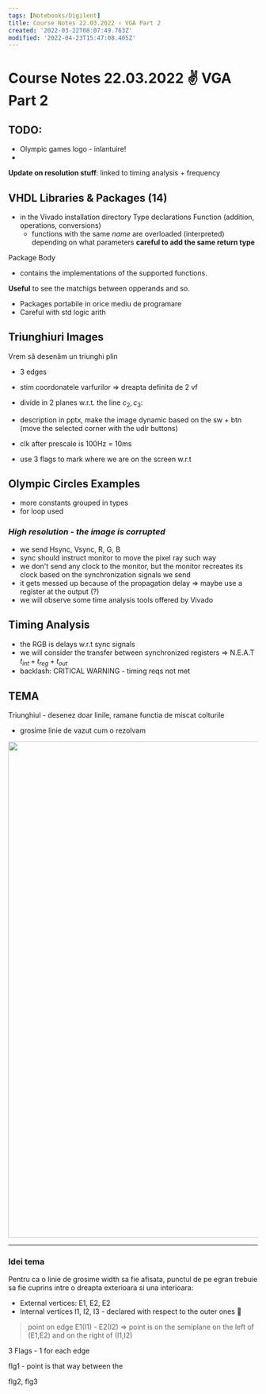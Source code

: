 ```yaml
---
tags: [Notebooks/Digilent]
title: Course Notes 22.03.2022 ✌ VGA Part 2
created: '2022-03-22T08:07:49.763Z'
modified: '2022-04-23T15:47:08.405Z'
---
```


# Course Notes 22.03.2022 :v: VGA Part 2

## TODO:
- Olympic games logo - inlantuire!
- 
**Update on resolution stuff**: linked to timing analysis + frequency

## VHDL Libraries & Packages (14)
- in the Vivado installation directory
Type declarations
Function (addition, operations, conversions)
  - functions with the same *name* are overloaded (interpreted) depending on what parameters **careful to add the same return type**

Package Body
- contains the implementations of the supported functions.

**Useful** to see the matchigs between opperands and so.

- Packages portabile in orice mediu de programare
- Careful with std logic arith


## Triunghiuri Images
Vrem să desenăm un triunghi plin
- 3 edges
- stim coordonatele varfurilor => dreapta definita de 2 vf
- divide in 2 planes w.r.t. the line
$c_2, c_3:$
- description in pptx, make the image dynamic based on the sw + btn (move the selected corner with the udlr buttons)

- clk after prescale is 100Hz = 10ms

- use 3 flags to mark where we are on the screen w.r.t 

## Olympic Circles Examples
- more constants grouped in types
- for loop used

### ***High resolution - the image is corrupted***
- we send Hsync, Vsync, R, G, B
- sync should instruct monitor to move the pixel ray such way
- we don't send any clock to the monitor, but the monitor recreates its clock based on the synchronization signals we send
- it gets messed up because of the propagation delay => maybe use a register at the output (?)
- we will observe some time analysis tools offered by Vivado

## Timing Analysis
- the RGB is delays w.r.t sync signals
- we will consider the transfer between synchronized registers => N.E.A.T
$t_{int}+t_{reg}+t_{out}$
- backlash: CRITICAL WARNING - timing reqs not met

## TEMA
Triunghiul - desenez doar linile, ramane functia de miscat colturile
- grosime linie de vazut cum o rezolvam

<p align="center">
  <img src="@attachment/homework_1.jpg" width="1000">
</p>

---

### Idei tema
Pentru ca o linie de grosime width sa fie afisata, punctul de pe egran trebuie sa fie cuprins intre o dreapta exterioara si una interioara:

- External vertices: E1, E2, E2
- Internal vertices I1, I2, I3 - declared with respect to the outer ones :raising_hand:


>point on edge E1(I1) - E2(I2) => point is on the semiplane on the left of (E1,E2) and on the right of (I1,I2)

3 Flags - 1 for each edge

flg1 - point is that way between the 

flg2, flg3

